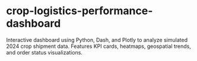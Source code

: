 # crop-logistics-performance-dashboard
Interactive dashboard using Python, Dash, and Plotly to analyze simulated 2024 crop shipment data. Features KPI cards, heatmaps, geospatial trends, and order status visualizations.
